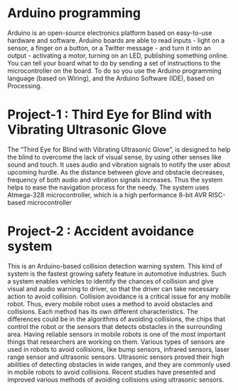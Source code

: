# Arduino programming
Arduino is an open-source electronics platform based on easy-to-use hardware and software. Arduino boards are able to read inputs - light on a sensor, a finger on a button, or a Twitter message - and turn it into an output - activating a motor, turning on an LED, publishing something online. You can tell your board what to do by sending a set of instructions to the microcontroller on the board. To do so you use the Arduino programming language (based on Wiring), and the Arduino Software (IDE), based on Processing.

# Project-1 : Third Eye for Blind with Vibrating Ultrasonic Glove

The “Third Eye for Blind with Vibrating Ultrasonic Glove”, is designed to help the blind to overcome the lack of visual sense, 
by using other senses like sound and touch. It uses audio and vibration signals to notify the user about upcoming hurdle. 
As the distance between glove and obstacle decreases, frequency of both audio and vibration signals increases. 
Thus the system helps to ease the navigation process for the needy.
The system uses Atmega-328 microcontroller, which is a high performance 8-bit AVR RISC-based microcontroller

# Project-2 : Accident avoidance system
This is an Arduino-based collision detection warning system.
This kind of system is the fastest growing safety feature in automotive industries. 
Such a system enables vehicles to identify the chances of collision and give visual and audio warning to driver, 
so that the driver can take necessary action to avoid collision.
Collision avoidance is a critical issue for any mobile robot. 
Thus, every mobile robot uses a method to avoid obstacles and collisions. 
Each method has its own different characteristics. The differences could be in the algorithms of avoiding collisions, 
the chips that control the robot or the sensors that detects obstacles in the surrounding area. Having reliable sensors in mobile robots is one of the most important things that researchers are working on them. 
Various types of sensors are used in robots to avoid collisions, like bump sensors, infrared sensors, laser range sensor and ultrasonic sensors. 
Ultrasonic sensors proved their high abilities of detecting obstacles in wide ranges, and they are commonly used in mobile robots to avoid collisions. 
Recent studies have presented and improved various methods of avoiding collisions using ultrasonic sensors.
